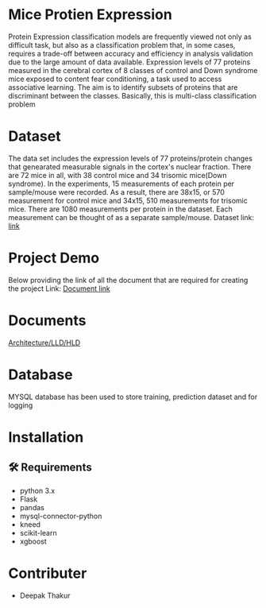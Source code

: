 # Mice Protien Expression

Protein Expression classification models are frequently viewed not only as difficult
task, but also as a classification problem that, in some cases, requires a trade-off
between accuracy and efficiency in analysis  validation due to the large amount of data
available.
Expression levels of 77 proteins measured in the cerebral cortex of 8 classes of control
and Down syndrome mice exposed to content fear conditioning, a task used to access
associative learning.
The aim is to identify subsets of proteins that are discriminant between the classes.
Basically, this is multi-class classification problem

# Dataset

The data set includes the expression levels of 77 proteins/protein changes that genearated 
measurable signals in the cortex's nuclear fraction. There are 72 mice in all, with 38 control
mice and 34 trisomic mice(Down syndrome). In the experiments, 15 measurements of each protein 
per sample/mouse were recorded. As a result, there are 38x15, or 570 measurement for control
mice and 34x15, 510 measurements for trisomic mice. There are 1080 measurements per protein 
in the dataset. Each measurement can be thought of as a separate sample/mouse.
Dataset link: [link](https://archive.ics.uci.edu/ml/datasets/Mice+Protein+Expression)

# Project Demo
Below providing the link of all the document that are required for creating the project
Link: [Document link](https://www.youtube.com/watch?v=BdcBIAsjWZs)


# Documents
[Architecture/LLD/HLD](https://drive.google.com/drive/folders/1bN_1kdMB6YZK-4jB6hRMQyoCZR3ufYpJ)

# Database
MYSQL database has been used to store training, prediction dataset and for logging

# Installation
## :hammer_and_wrench: Requirements
- python 3.x
- Flask
- pandas
- mysql-connector-python
- kneed
- scikit-learn
- xgboost

# Contributer
- Deepak Thakur

